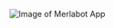 ![Image of Merlabot App](https://github.com/merlabot/merlabot-v2/blob/master/Merlabot%20Architecture%20.png)
